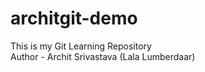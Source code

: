 # architgit-demo
This is my Git Learning Repository
<br>
Author - Archit Srivastava (Lala Lumberdaar)
